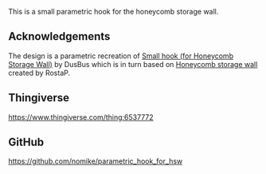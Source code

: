This is a small parametric hook for the honeycomb storage wall.

## Acknowledgements

The design is a parametric recreation of [Small hook (for Honeycomb Storage Wall)](https://www.printables.com/model/259531-small-hook-for-honeycomb-storage-wall) by DusBus which is in turn based on [Honeycomb storage wall](https://www.printables.com/model/152592-honeycomb-storage-wall) created by RostaP.

## Thingiverse

<https://www.thingiverse.com/thing:6537772>

## GitHub

<https://github.com/nomike/parametric_hook_for_hsw>
